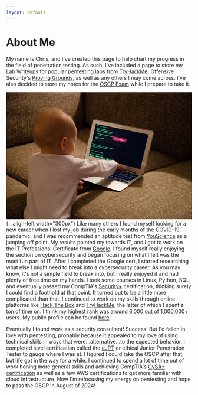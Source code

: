 ```yaml
---
layout: default
---
```


# About Me

My name is Chris, and I've created this page to help chart my progress in the field of penetration testing. As such, I've included a page to store my Lab Writeups for popular pentesting labs from [TryHackMe](https://tryhackme.com/), Offensive Security's [Proving Grounds](https://www.offsec.com/labs/0), as well as any others I may come across. I've also decided to store my notes for the [OSCP Exam](https://www.offsec.com/courses/pen-200/) while I prepare to take it. 

![Baby Hacker](/assets/images/babyhacker.jpg){: .align-left width="300px"}
Like many others I found myself looking for a new career when I lost my job during the early months of the COVID-19 pandemic, and I was recommended an aptitude test from [YouScience](https://www.youscience.com/student-aptitudes/) as a jumping off point. My results pointed my towards IT, and I got to work on the IT Professional Certificate from [Google](https://grow.google/certificates/it-support/). I found myself really enjoying the section on cybersecurity and began focusing on what I felt was the most fun part of IT. After I completed the Google cert, I started researching what else I might need to break into a cybersecurity career. As you may know, it's not a simple field to break into, but I really enjoyed it and had plenty of free time on my hands. I took some courses in Linux, Python, SQL, and eventually passed my CompTIA's [Security+](https://www.comptia.org/certifications/security) certification, thinking surely I could find a foothold at that point. It turned out to be a little more complicated than that. I continued to work on my skills through online platforms like [Hack The Box](https://www.hackthebox.com/) and [TryHackMe](https://tryhackme.com/), the latter of which I spent a ton of time on. I think my highest rank was around 6,000 out of 1,000,000+ users. My public profile can be found [here](https://tryhackme.com/p/grica421). 

Eventually I found work as a security consultant! Success! But I'd fallen in love with pentesting, probably because it appealed to my love of using technical skills in ways that were...alternative...to the expected behavior. I completed level certification called the [eJPT](https://security.ine.com/certifications/ejpt-certification/) or ethical Junior Penetration Tester to gauge where I was at. I figured I could take the OSCP after that, but life got in the way for a while. I continued to spend a lot of time out of work honing more general skills and achieving CompTIA's [CySA+ certification](https://www.comptia.org/certifications/cybersecurity-analyst) as well as a few AWS certifications to get more familiar with cloud infrastructure. Now I'm refocusing my energy on pentesting and hope to pass the OSCP in August of 2024! 
